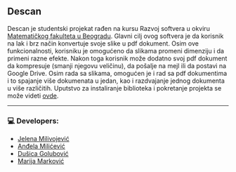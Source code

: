 ## Descan

Descan je studentski projekat rađen na kursu Razvoj softvera u okviru [Matematičkog fakulteta u Beogradu](http://www.matf.bg.ac.rs/). Glavni cilj ovog softvera je da korisnik na lak i brz način konvertuje svoje slike u pdf dokument. Osim ove funkcionalnosti, korisniku je omogućeno da slikama promeni dimenziju i da primeni razne efekte. Nakon toga korisnik može dodatno svoj pdf dokument da kompresuje (smanji njegovu veličinu), da pošalje na mejl ili da postavi na Google Drive. Osim rada sa slikama, omogućen je i rad sa pdf dokumentima i to spajanje više dokumenata u jedan, kao i razdvajanje jednog dokumenta u više različitih. Uputstvo za instaliranje biblioteka i pokretanje projekta se može videti [ovde](https://gitlab.com/matf-bg-ac-rs/course-rs/projects-2020-2021/07-descan/-/wikis/Instalacija-i-pokretanje).

---

### :computer: Developers:
- [Jelena Milivojević](https://gitlab.com/ratspeaker)
- [Anđela Milićević](https://gitlab.com/andjaam)
- [Dušica Golubović](https://gitlab.com/golubovicd)
- [Marija Marković](https://gitlab.com/marija.markovic)
